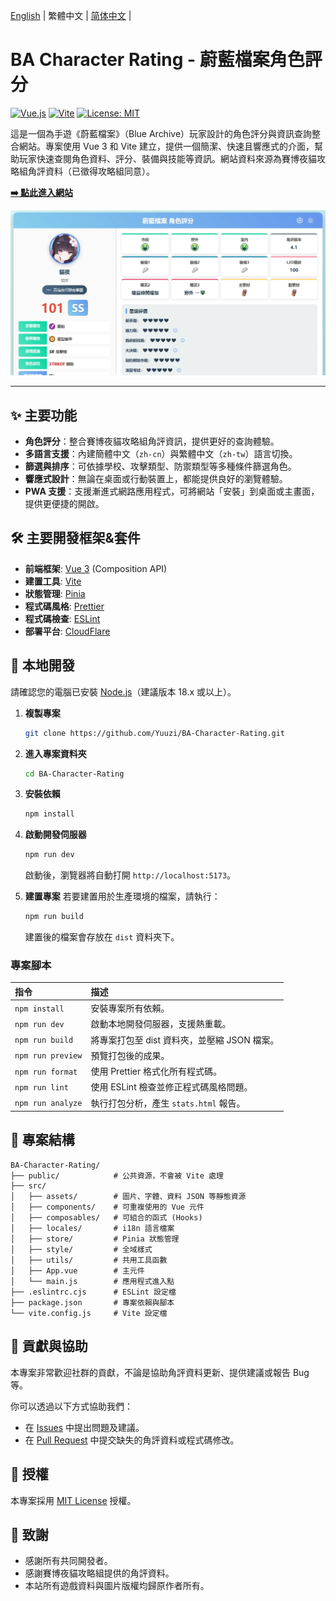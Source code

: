 <p>
  <a href="./docs/README.en.md">English</a> | 
  繁體中文 | 
  <a href="./docs/README.zh-CN.md">简体中文</a> | 
</p>

# BA Character Rating - 蔚藍檔案角色評分

<p align="left">
  <a href="https://vuejs.org/"><img alt="Vue.js" src="https://img.shields.io/badge/Vue.js-3-4FC08D?style=flat-square"></a>
  <a href="https://vitejs.dev/"><img alt="Vite" src="https://img.shields.io/badge/Vite-5-646CFF?style=flat-square"></a>
  <a href="https://opensource.org/licenses/MIT"><img alt="License: MIT" src="https://img.shields.io/badge/License-MIT-yellow.svg?style=flat-square"></a>
</p>

這是一個為手遊《蔚藍檔案》（Blue Archive）玩家設計的角色評分與資訊查詢整合網站。專案使用 Vue 3 和 Vite 建立，提供一個簡潔、快速且響應式的介面，幫助玩家快速查閱角色資料、評分、裝備與技能等資訊。網站資料來源為賽博夜貓攻略組角評資料（已徵得攻略組同意）。

**[➡️ 點此進入網站](https://ba-character-rating.pages.dev/)**

![專案預覽圖](https://raw.githubusercontent.com/Yuuzi261/BA-Character-Rating/refs/heads/main/public/og_image.webp)

---

## ✨ 主要功能

*   **角色評分**：整合賽博夜貓攻略組角評資訊，提供更好的查詢體驗。
*   **多語言支援**：內建簡體中文（`zh-cn`）與繁體中文（`zh-tw`）語言切換。
*   **篩選與排序**：可依據學校、攻擊類型、防禦類型等多種條件篩選角色。
*   **響應式設計**：無論在桌面或行動裝置上，都能提供良好的瀏覽體驗。
*   **PWA 支援**：支援漸進式網路應用程式，可將網站「安裝」到桌面或主畫面，提供更便捷的開啟。

## 🛠️ 主要開發框架&套件

*   **前端框架**: [Vue 3](https://vuejs.org/) (Composition API)
*   **建置工具**: [Vite](https://vitejs.dev/)
*   **狀態管理**: [Pinia](https://pinia.vuejs.org/)
*   **程式碼風格**: [Prettier](https://prettier.io/)
*   **程式碼檢查**: [ESLint](https://eslint.org/)
*   **部署平台**: [CloudFlare](https://www.cloudflare.com/)

## 🚀 本地開發

請確認您的電腦已安裝 [Node.js](https://nodejs.org/)（建議版本 18.x 或以上）。

1.  **複製專案**
    ```bash
    git clone https://github.com/Yuuzi/BA-Character-Rating.git
    ```

2.  **進入專案資料夾**
    ```bash
    cd BA-Character-Rating
    ```

3.  **安裝依賴**
    ```bash
    npm install
    ```

4.  **啟動開發伺服器**
    ```bash
    npm run dev
    ```
    啟動後，瀏覽器將自動打開 `http://localhost:5173`。

5.  **建置專案**
    若要建置用於生產環境的檔案，請執行：
    ```bash
    npm run build
    ```
    建置後的檔案會存放在 `dist` 資料夾下。

### 專案腳本
 
| 指令 | 描述 |
| :--- | :--- |
| `npm install` | 安裝專案所有依賴。 |
| `npm run dev` | 啟動本地開發伺服器，支援熱重載。 |
| `npm run build` | 將專案打包至 dist 資料夾，並壓縮 JSON 檔案。 |
| `npm run preview` | 預覽打包後的成果。 |
| `npm run format` | 使用 Prettier 格式化所有程式碼。 |
| `npm run lint` | 使用 ESLint 檢查並修正程式碼風格問題。 |
| `npm run analyze` | 執行打包分析，產生 `stats.html` 報告。 |

## 📁 專案結構

```
BA-Character-Rating/
├── public/            # 公共資源，不會被 Vite 處理
├── src/
│   ├── assets/        # 圖片、字體、資料 JSON 等靜態資源
│   ├── components/    # 可重複使用的 Vue 元件
│   ├── composables/   # 可組合的函式 (Hooks)
│   ├── locales/       # i18n 語言檔案
│   ├── store/         # Pinia 狀態管理
│   ├── style/         # 全域樣式
│   ├── utils/         # 共用工具函數
│   ├── App.vue        # 主元件
│   └── main.js        # 應用程式進入點
├── .eslintrc.cjs      # ESLint 設定檔
├── package.json       # 專案依賴與腳本
└── vite.config.js     # Vite 設定檔
```

## 🤝 貢獻與協助

本專案非常歡迎社群的貢獻，不論是協助角評資料更新、提供建議或報告 Bug 等。

你可以透過以下方式協助我們：

*   在 [Issues](https://github.com/Yuuzi261/BA-Character-Rating/issues) 中提出問題及建議。
*   在 [Pull Request](https://github.com/Yuuzi261/BA-Character-Rating/pulls) 中提交缺失的角評資料或程式碼修改。

## 📄 授權

本專案採用 [MIT License](https://opensource.org/licenses/MIT) 授權。

## 🙏 致謝

*   感謝所有共同開發者。
*   感謝賽博夜貓攻略組提供的角評資料。
*   本站所有遊戲資料與圖片版權均歸原作者所有。
